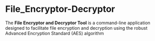 # File_Encryptor-Decryptor
The **File Encryptor and Decryptor Tool** is a command-line application designed to facilitate file encryption and decryption using the robust Advanced Encryption Standard (AES) algorithm
